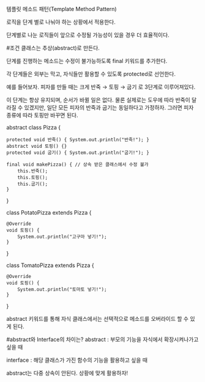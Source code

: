 템플릿 메소드 패턴(Template Method Pattern)

로직을 단계 별로 나눠야 하는 상황에서 적용한다.

단계별로 나눈 로직들이 앞으로 수정될 가능성이 있을 경우 더 효율적이다.


#조건
클래스는 추상(abstract)로 만든다.

단계를 진행하는 메소드는 수정이 불가능하도록 final 키워드를 추가한다.

각 단계들은 외부는 막고, 자식들만 활용할 수 있도록 protected로 선언한다.


예를 들어보자. 피자를 만들 때는 크게 반죽 → 토핑 → 굽기 로 3단계로 이루어져있다.

이 단계는 항상 유지되며, 순서가 바뀔 일은 없다. 물론 실제로는 도우에 따라 반죽이 달라질 수 있겠지만, 일단 모든 피자의 반죽과 굽기는 동일하다고 가정하자. 그러면 피자 종류에 따라 토핑만 바꾸면 된다.


abstract class Pizza {
    
    protected void 반죽() { System.out.println("반죽!"); }
    abstract void 토핑() {}
    protected void 굽기() { System.out.println("굽기!"); }
    
    final void makePizza() { // 상속 받은 클래스에서 수정 불가
        this.반죽();
        this.토핑();
        this.굽기();
    }
    
}

class PotatoPizza extends Pizza {
    
    @Override
    void 토핑() {
        System.out.println("고구마 넣기!");
    }
    
}

class TomatoPizza extends Pizza {
    
    @Override
    void 토핑() {
        System.out.println("토마토 넣기!");
    }
    
}

abstract 키워드를 통해 자식 클래스에서는 선택적으로 메소드를 오버라이드 할 수 있게 된다.



#abstract와 Interface의 차이는?
abstract : 부모의 기능을 자식에서 확장시켜나가고 싶을 때

interface : 해당 클래스가 가진 함수의 기능을 활용하고 싶을 때

abstract는 다중 상속이 안된다. 상황에 맞게 활용하자!